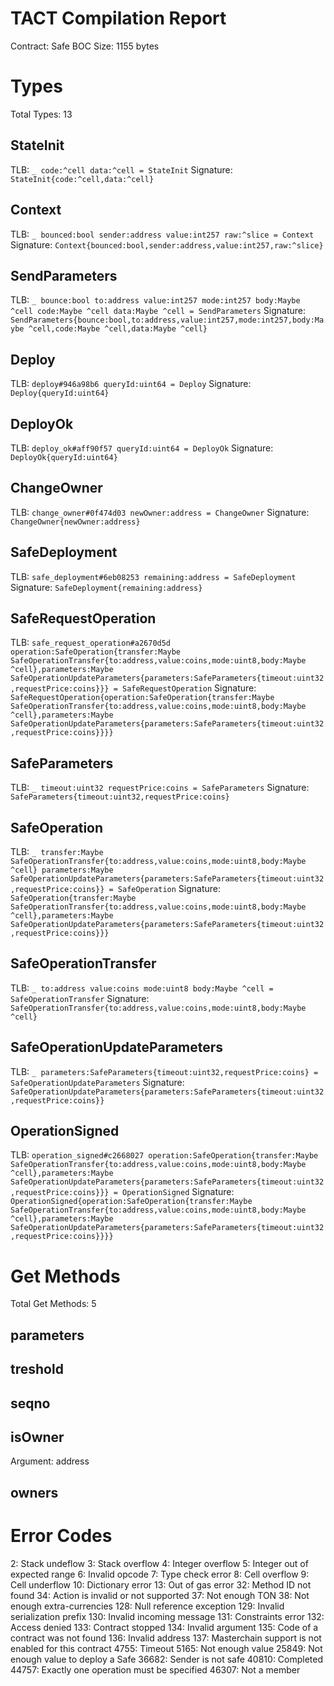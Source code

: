 # TACT Compilation Report
Contract: Safe
BOC Size: 1155 bytes

# Types
Total Types: 13

## StateInit
TLB: `_ code:^cell data:^cell = StateInit`
Signature: `StateInit{code:^cell,data:^cell}`

## Context
TLB: `_ bounced:bool sender:address value:int257 raw:^slice = Context`
Signature: `Context{bounced:bool,sender:address,value:int257,raw:^slice}`

## SendParameters
TLB: `_ bounce:bool to:address value:int257 mode:int257 body:Maybe ^cell code:Maybe ^cell data:Maybe ^cell = SendParameters`
Signature: `SendParameters{bounce:bool,to:address,value:int257,mode:int257,body:Maybe ^cell,code:Maybe ^cell,data:Maybe ^cell}`

## Deploy
TLB: `deploy#946a98b6 queryId:uint64 = Deploy`
Signature: `Deploy{queryId:uint64}`

## DeployOk
TLB: `deploy_ok#aff90f57 queryId:uint64 = DeployOk`
Signature: `DeployOk{queryId:uint64}`

## ChangeOwner
TLB: `change_owner#0f474d03 newOwner:address = ChangeOwner`
Signature: `ChangeOwner{newOwner:address}`

## SafeDeployment
TLB: `safe_deployment#6eb08253 remaining:address = SafeDeployment`
Signature: `SafeDeployment{remaining:address}`

## SafeRequestOperation
TLB: `safe_request_operation#a2670d5d operation:SafeOperation{transfer:Maybe SafeOperationTransfer{to:address,value:coins,mode:uint8,body:Maybe ^cell},parameters:Maybe SafeOperationUpdateParameters{parameters:SafeParameters{timeout:uint32,requestPrice:coins}}} = SafeRequestOperation`
Signature: `SafeRequestOperation{operation:SafeOperation{transfer:Maybe SafeOperationTransfer{to:address,value:coins,mode:uint8,body:Maybe ^cell},parameters:Maybe SafeOperationUpdateParameters{parameters:SafeParameters{timeout:uint32,requestPrice:coins}}}}`

## SafeParameters
TLB: `_ timeout:uint32 requestPrice:coins = SafeParameters`
Signature: `SafeParameters{timeout:uint32,requestPrice:coins}`

## SafeOperation
TLB: `_ transfer:Maybe SafeOperationTransfer{to:address,value:coins,mode:uint8,body:Maybe ^cell} parameters:Maybe SafeOperationUpdateParameters{parameters:SafeParameters{timeout:uint32,requestPrice:coins}} = SafeOperation`
Signature: `SafeOperation{transfer:Maybe SafeOperationTransfer{to:address,value:coins,mode:uint8,body:Maybe ^cell},parameters:Maybe SafeOperationUpdateParameters{parameters:SafeParameters{timeout:uint32,requestPrice:coins}}}`

## SafeOperationTransfer
TLB: `_ to:address value:coins mode:uint8 body:Maybe ^cell = SafeOperationTransfer`
Signature: `SafeOperationTransfer{to:address,value:coins,mode:uint8,body:Maybe ^cell}`

## SafeOperationUpdateParameters
TLB: `_ parameters:SafeParameters{timeout:uint32,requestPrice:coins} = SafeOperationUpdateParameters`
Signature: `SafeOperationUpdateParameters{parameters:SafeParameters{timeout:uint32,requestPrice:coins}}`

## OperationSigned
TLB: `operation_signed#c2668027 operation:SafeOperation{transfer:Maybe SafeOperationTransfer{to:address,value:coins,mode:uint8,body:Maybe ^cell},parameters:Maybe SafeOperationUpdateParameters{parameters:SafeParameters{timeout:uint32,requestPrice:coins}}} = OperationSigned`
Signature: `OperationSigned{operation:SafeOperation{transfer:Maybe SafeOperationTransfer{to:address,value:coins,mode:uint8,body:Maybe ^cell},parameters:Maybe SafeOperationUpdateParameters{parameters:SafeParameters{timeout:uint32,requestPrice:coins}}}}`

# Get Methods
Total Get Methods: 5

## parameters

## treshold

## seqno

## isOwner
Argument: address

## owners

# Error Codes
2: Stack undeflow
3: Stack overflow
4: Integer overflow
5: Integer out of expected range
6: Invalid opcode
7: Type check error
8: Cell overflow
9: Cell underflow
10: Dictionary error
13: Out of gas error
32: Method ID not found
34: Action is invalid or not supported
37: Not enough TON
38: Not enough extra-currencies
128: Null reference exception
129: Invalid serialization prefix
130: Invalid incoming message
131: Constraints error
132: Access denied
133: Contract stopped
134: Invalid argument
135: Code of a contract was not found
136: Invalid address
137: Masterchain support is not enabled for this contract
4755: Timeout
5165: Not enough value
25849: Not enough value to deploy a Safe
36682: Sender is not safe
40810: Completed
44757: Exactly one operation must be specified
46307: Not a member